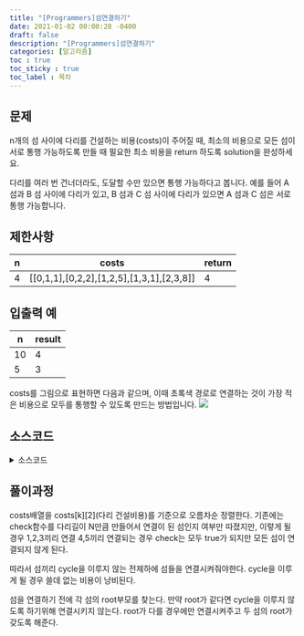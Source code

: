 ```yaml
---
title: "[Programmers]섬연결하기"
date: 2021-01-02 00:00:28 -0400
draft: false
description: "[Programmers]섬연결하기"
categories: [알고리즘]
toc : true
toc_sticky : true
toc_label : 목차
---
```


## 문제

n개의 섬 사이에 다리를 건설하는 비용(costs)이 주어질 때, 최소의 비용으로 모든 섬이 서로 통행 가능하도록 만들 때 필요한 최소 비용을 return 하도록 solution을 완성하세요.

다리를 여러 번 건너더라도, 도달할 수만 있으면 통행 가능하다고 봅니다. 예를 들어 A 섬과 B 섬 사이에 다리가 있고, B 섬과 C 섬 사이에 다리가 있으면 A 섬과 C 섬은 서로 통행 가능합니다.

## 제한사항

|n|costs|return|
|---|---|---|
|4|[[0,1,1],[0,2,2],[1,2,5],[1,3,1],[2,3,8]]|4|

## 입출력 예

|n|result|
|---|---|
|10|4|
|5|3|

costs를 그림으로 표현하면 다음과 같으며, 이때 초록색 경로로 연결하는 것이 가장 적은 비용으로 모두를 통행할 수 있도록 만드는 방법입니다.
<img src="https://grepp-programmers.s3.amazonaws.com/files/production/13e2952057/f2746a8c-527c-4451-9a73-42129911fe17.png">

## 소스코드

<details>
<summary>소스코드</summary>
<div markdown="1">

```java
import java.util.*;
import java.lang.*;
class Solution {
  public int solution(int n, int[][] costs) {
		int answer = 0;
		int[] parent = new int[n];
		
		for(int i=0;i<parent.length;i++) {
			parent[i]=i;
		}
    
		Arrays.sort(costs, new Comparator<int[]>() {
			public int compare(int[] arr1, int[] arr2) {
				if(arr1[2]<arr2[2]) {
					return -1;
				}else if(arr1[2]==arr2[2]) {
					return 0;
				}else {
					return 1;
				}
			}
		});
		
		for(int i=0;i<costs.length;i++) {
			 int first = findroot(parent,costs[i][0]);
	         int second = findroot(parent,costs[i][1]);
	         
			if(first!=second) {
				parent[first]=second;
				answer+=costs[i][2];
            }
		}
		return answer;
	}
	public int findroot(int[]parent,int k) {
		if(parent[k]==k) {
			return k;
		}else{
			return parent[k]=findroot(parent,parent[k]);
		}
	}
}
```
</div>
</details>

## 풀이과정
costs배열을 costs[k][2](다리 건설비용)를 기준으로 오름차순 정렬한다.
기존에는 check함수를 다리길이 N만큼 만들어서 연결이 된 섬인지 여부만 따졌지만, 이렇게 될 경우 1,2,3끼리 연결 4,5끼리 연결되는 경우 check는 모두 true가 되지만 모든 섬이 연결되지 않게 된다.

따라서 섬끼리 cycle을 이루지 않는 전제하에 섬들을 연결시켜줘야한다. cycle을 이루게 될 경우 쓸데 없는 비용이 낭비된다.

섬을 연결하기 전에 각 섬의 root부모를 찾는다. 만약 root가 같다면 cycle을 이루지 않도록 하기위해 연결시키지 않는다. 
root가 다를 경우에만 연결시켜주고 두 섬의 root가 갖도록 해준다.